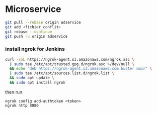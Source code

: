 # Microservice


`````bash
git pull --rebase origin adservice
git add <fichier_conflit>
git rebase --continue
git push -u origin adservice

``````


### install ngrok for Jenkins

`````` bash
curl -sSL https://ngrok-agent.s3.amazonaws.com/ngrok.asc \
  | sudo tee /etc/apt/trusted.gpg.d/ngrok.asc >/dev/null \
  && echo "deb https://ngrok-agent.s3.amazonaws.com buster main" \
  | sudo tee /etc/apt/sources.list.d/ngrok.list \
  && sudo apt update \
  && sudo apt install ngrok

``````
then run 

````
ngrok config add-authtoken <token>
ngrok http 8080
